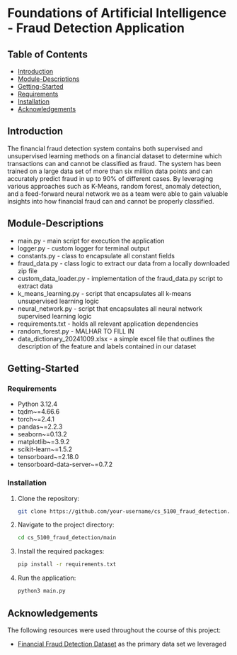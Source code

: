 # Foundations of Artificial Intelligence - Fraud Detection Application

## Table of Contents

- [Introduction](#Introduction)
- [Module-Descriptions](#Module-Descriptions)
- [Getting-Started](#Getting-Started)
- [Requirements](#Requirements)
- [Installation](#Installation)
- [Acknowledgements](#Acknowledgements)

## Introduction

The financial fraud detection system contains both supervised and unsupervised learning methods on a financial dataset to determine which transactions can and cannot be classified as fraud. The system has been trained on a large data set of more than six million data points and can accurately predict fraud in up to 90% of different cases. By leveraging various approaches such as K-Means, random forest, anomaly detection, and a feed-forward neural network we as a team were able to gain valuable insights into how financial fraud can and cannot be properly classified.

## Module-Descriptions

- main.py - main script for execution the application
- logger.py - custom logger for terminal output
- constants.py - class to encapsulate all constant fields
- fraud_data.py - class logic to extract our data from a locally downloaded zip file
- custom_data_loader.py - implementation of the fraud_data.py script to extract data
- k_means_learning.py - script that encapsulates all k-means unsupervised learning logic 
- neural_network.py - script that encapsulates all neural network supervised learning logic
- requirements.txt - holds all relevant application dependencies
- random_forest.py - MALHAR TO FILL IN
- data_dictionary_20241009.xlsx - a simple excel file that outlines the description of the feature and labels contained in our dataset

## Getting-Started

### Requirements

- Python 3.12.4
- tqdm~=4.66.6
- torch~=2.4.1
- pandas~=2.2.3
- seaborn~=0.13.2
- matplotlib~=3.9.2
- scikit-learn~=1.5.2
- tensorboard~=2.18.0
- tensorboard-data-server~=0.7.2

### Installation

1. Clone the repository:
   ```bash
   git clone https://github.com/your-username/cs_5100_fraud_detection.git
   ```

2. Navigate to the project directory:
   ```bash
   cd cs_5100_fraud_detection/main
   ```

3. Install the required packages:
   ```bash
   pip install -r requirements.txt
   ```

4. Run the application:
   ```bash
   python3 main.py
   ```

## Acknowledgements

The following resources were used throughout the course of this project:

- <a href="https://www.kaggle.com/datasets/sriharshaeedala/financial-fraud-detection-dataset/data">Financial Fraud Detection Dataset</a> as the primary data set we leveraged</li>
